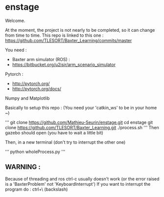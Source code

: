 # enstage

Welcome.

At the moment, the project is not nearly to be completed, so it can change from time to time.
This repo is linked to this one : https://github.com/TLESORT/Baxter_Learning/commits/master

You need :

- Baxter arm simulator (ROS) : 
- https://bitbucket.org/u2isir/arm_scenario_simulator

Pytorch :

- http://pytorch.org/
- http://pytorch.org/docs/

Numpy and Matplotlib

Basically to setup this repo :
(You need your 'catkin_ws' to be in your home ~)

'''
git clone https://github.com/Mathieu-Seurin/enstage.git
cd enstage
git clone https://github.com/TLESORT/Baxter_Learning.git
./process.sh
'''
Then gazebo should open (you have to wait a little bit)

Then, in a new terminal (don't try to interrupt the other one)

'''
python wholeProcess.py
'''

WARNING : 
--------

Because of threading and ros ctrl-c usually doesn't work (or the error raised is a 'BaxterProblem' not 'KeyboardInterrupt')
If you want to interrupt the program do :
ctrl+\\
(backslash)
